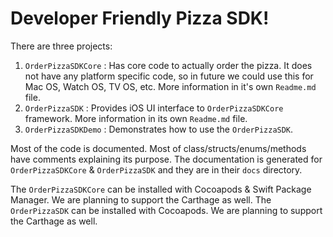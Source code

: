 
# Developer Friendly Pizza SDK!

There are three projects:
 1. `OrderPizzaSDKCore` : Has core code to actually order the pizza. It does not have any platform specific code, so in future we could use this for Mac OS, Watch OS, TV OS, etc. More information in it's own `Readme.md` file.
 2. `OrderPizzaSDK` : Provides iOS UI interface to `OrderPizzaSDKCore` framework.   More information in its own `Readme.md` file.
 3. `OrderPizzaSDKDemo` : Demonstrates how to use the `OrderPizzaSDK`.  

Most of the code is documented. Most of class/structs/enums/methods have comments explaining its purpose. The documentation is generated for `OrderPizzaSDKCore` & `OrderPizzaSDK` and they are in their `docs` directory.

The `OrderPizzaSDKCore` can be installed with Cocoapods & Swift Package Manager. We are planning to support the Carthage as well. The `OrderPizzaSDK` can be installed with Cocoapods. We are planning to support the Carthage as well.
